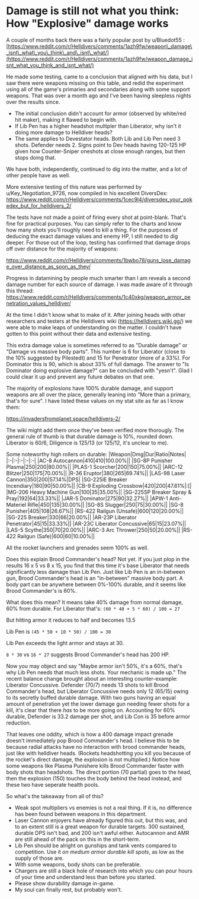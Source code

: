 # Damage is still not what you think: How "Explosive" damage works

A couple of months back there was a fairly popular post by u/Bluedot55 : [https://www.reddit.com/r/Helldivers/comments/1azh9fw/weapon\_damage\_isnt\_what\_you\_think\_and\_isnt\_what/](https://www.reddit.com/r/Helldivers/comments/1azh9fw/weapon_damage_isnt_what_you_think_and_isnt_what/)

He made some testing, came to a conclusion that aligned with his data, but I saw there were weapons missing on this table, and redid the experiment using all of the game's primaries and secondaries along with some support weapons. That was over a month ago and I've been having sleepless nights over the results since. 

- The initial conclusion didn't account for armor (observed by white/red hit maker), making it flawed to begin with.
- If Lib Pen has a higher headshot multipler than Liberator, why isn't it doing more damage to Helldiver heads?
- The same applies to Devestator heads. Both Lib and Lib Pen need 3 shots. Defender needs 2. Signs point to Dev heads having 120-125 HP given how Counter-Sniper oneshots at close enough ranges, but then stops doing that.

We have both, independently, continued to dig into the matter, and a lot of other people have as well.

More extensive testing of this nature was performed by u/Key_Negotiation_9726, now compiled in his excellent DiversDex:
https://www.reddit.com/r/Helldivers/comments/1cec9l4/diversdex_your_pokedex_but_for_helldivers_2/

The tests have not made a point of firing every shot at point-blank. That's fine for practical purposes. You can simply refer to the charts and know how many shots you'll roughly need to kill a thing. For the purposes of deducing the exact damage values and enemy HP, I still needed to dig deeper. For those out of the loop, testing has confirmed that damage drops off over distance for the majority of weapons:

https://www.reddit.com/r/Helldivers/comments/1bwbo78/guns_lose_damage_over_distance_as_soon_as_they/

Progress in datamining by people much smarter than I am reveals a second damage number for each source of damage. I was made aware of it through this thread: https://www.reddit.com/r/Helldivers/comments/1c40xkg/weapon_armor_penetration_values_helldiver/

At the time I didn't know what to make of it. After joining heads with other researchers and testers at the Helldivers wiki (https://helldivers.wiki.gg/) we were able to make leaps of understanding on the matter. I couldn't have gotten to this point without their data and extensive testing.

This extra damage value is sometimes referred to as "Durable damage" or "Damage vs massive body parts". This number is 6 for Liberator (close to the 10% suggested by Pilestedt) and 15 for Penetrator (more of a 33%). For Dominator this is 90, which is about 33% of full damage. The answer to "Is Dominator doing explosive damage?" can be concluded with "yesn't". Glad I could clear it up and prevent any future debates on that one.

The majority of explosions have 100% durable damage, and support weapons are all over the place, generally leaning into "More than a primary, that's for sure". I have listed these values on my stat site as far as I know them:

https://invadersfromplanet.space/helldivers-2/

The wiki might add them once they've been verified more thorougly. The general rule of thumb is that durable damage is 10%, rounded down. Liberator is 60/6, Diligence is 125/13 (or 125/12, it's unclear to me).

Some noteworthy high rollers on durable:
|Weapon|Dmg|Dur|Ratio|Notes|
|:-|:-|:-|:-|:-|
|AC-8 Autocannon|410|410|100.00%||
|SG-8P Punisher Plasma|250|200|80.00%||
|PLAS-1 Scorcher|200|150|75.00%||
|ARC-12 Blitzer|250|175|70.00%||
|R-36 Eruptor|380|265|69.74%||
|LAS-98 Laser Cannon|350|200|57.14%|DPS|
|SG-225IE Breaker Incendiary|180|90|50.00%||
|CB-9 Exploding Crossbow|420|200|47.61%|:[|
|MG-206 Heavy Machine Gun|100|35|35.00%||
|SG-225SP Breaker Spray & Pray|192|64|33.33%||
|JAR-5 Dominator|275|90|32.27%||
|APW-1 Anti-Materiel Rifle|450|135|30.00%||
|SG-8S Slugger|250|75|30.00%||
|SG-8 Punisher|405|108|26.67%||
|RS-422 Railgun (Unsafe)|600|120|20.00%||
|SG-225 Breaker|330|66|20.00%||
|AR-23P Liberator Penetrator|45|15|33.33%||
|AR-23C Liberator Concussive|65|15|23.07%||
|LAS-5 Scythe|350|70|20.00%||
|ARC-3 Arc Thrower|250|50|20.00%||
|RS-422 Railgun (Safe)|600|60|10.00%||

All the rocket launchers and grenades seem 100% as well.

Does this explain Brood Commander's head? Not yet. If you just plop in the results 16 x 5 vs 8 x 15, you find that this time it's base Liberator that needs significantly less damage than Lib Pen. Just like Lib Pen is an in-between gun, Brood Commander's head is an "in-between" massive body part. A body part can be anywhere between 0%-100% durable, and it seems like Brood Commander's is 60%.

What does this mean? It means take 40% damage from normal damage, 60% from durable. For Liberator that's: `(60 * 40 + 5 * 60) / 100 = 27`

But hitting armor it reduces to half and becomes 13.5

Lib Pen is `(45 * 50 + 10 * 50) / 100 = 30`

Lib Pen exceeds the light armor and stays at 30.

`8 * 30` vs `16 * 27` suggests Brood Commander's head has 200 HP.

Now you may object and say "Maybe armor isn't 50%, it's a 60%, that's why Lib Pen needs that much less shots. Your mechanic is made up." The recent balance change brought about an interesting counter-example: Liberator Concussive. Defender (70/7) needs 13 shots to kill Brood Commander's head, but Liberator Concussive needs only 12 (65/15) owing to its secretly buffed durable damage. With two guns having an equal amount of penetration yet the lower damage gun needing fewer shots for a kill, it's clear that there _has_ to be more going on. Accounting for 60% durable, Defender is 33.2 damage per shot, and Lib Con is 35 before armor reduction.

That leaves one oddity, which is how a 400 damage impact grenade doesn't immediately pop Brood Commander's head. I believe this to be because radial attacks have no interaction with brood commander heads, just like with helldiver heads. (Rockets headshotting you kill you because of the rocket's direct damage, the explosion is not multiplied.) Notice how some weapons like Plasma Punishere kills Brood Commander faster with body shots than headshots. The direct portion (70 partial) goes to the head, then the explosion (150) touches the body behind the head instead, and these two have seperate health pools.

So what's the takeaway from all of this?

- Weak spot multipliers vs enemies is not a real thing. If it is, no difference has been found between weapons in this department.
- Laser Cannon enjoyers have already figured this out, but this was, and to an extent still is a great weapon for durable targets. 300 sustained, durable DPS isn't bad, and 200 isn't awful either. Autocannon and AMR are still ahead of the pack on this in the short-term.
- Lib Pen should be alright on gunships and tank vents compared to competition. Use it _on medium armor durable kill spots_, as low as the supply of those are.
- With some weapons, body shots can be preferable.
- Chargers are still a black hole of research into which you can pour hours of your time and understand less than before you started.
- Please show durability damage in-game.
- My soul can finally rest, but probably won't.
